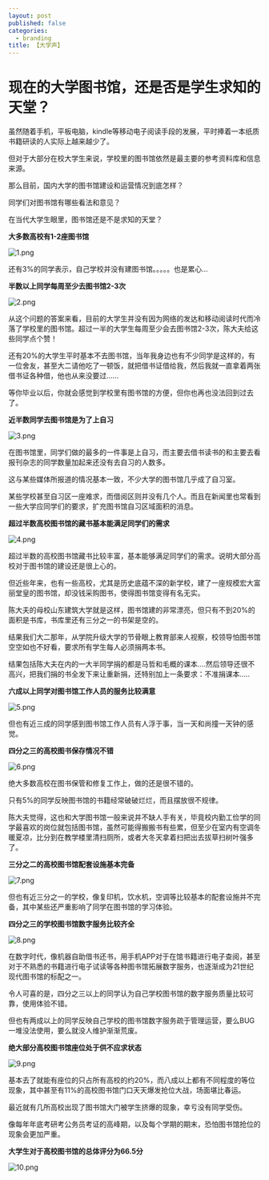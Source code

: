 ```yaml
---
layout: post
published: false
categories:
  - branding
title: 【大学声】
---
```

# 现在的大学图书馆，还是否是学生求知的天堂？


虽然随着手机，平板电脑，kindle等移动电子阅读手段的发展，平时捧着一本纸质书籍研读的人实际上越来越少了。

但对于大部分在校大学生来说，学校里的图书馆依然是最主要的参考资料库和信息来源。

那么目前，国内大学的图书馆建设和运营情况到底怎样？

同学们对图书馆有哪些看法和意见？

在当代大学生眼里，图书馆还是不是求知的天堂？

**大多数高校有1-2座图书馆**

![1.png]({{site.baseurl}}/image/1.png)


还有3%的同学表示，自己学校并没有建图书馆。。。。。也是累心...

**半数以上同学每周至少去图书馆2-3次**

![2.png]({{site.baseurl}}/image/2.png)


从这个问题的答案来看，目前的大学生并没有因为网络的发达和移动阅读时代而冷落了学校里的图书馆。超过一半的大学生每周至少会去图书馆2-3次，陈大夫给这些同学点个赞！

还有20%的大学生平时基本不去图书馆，当年我身边也有不少同学是这样的，有一位舍友，甚至大二请他吃了一顿饭，就把借书证借给我，然后我就一直拿着两张借书证各种借，他也从来没要过......

等你毕业以后，你就会感觉到学校里有图书馆的方便，但你也再也没法回到过去了。

**近半数同学去图书馆是为了上自习**

![3.png]({{site.baseurl}}/image/3.png)


在图书馆里，同学们做的最多的一件事是上自习，而主要去借书读书的和主要去看报刊杂志的同学数量加起来还没有去自习的人数多。

这与某些媒体所报道的情况基本一致，不少大学的图书馆几乎成了自习室。

某些学校甚至自习区一座难求，而借阅区则并没有几个人。而且在新闻里也常看到一些大学应同学们的要求，扩充图书馆自习区域面积的消息。

**超过半数高校图书馆的藏书基本能满足同学们的需求**

![4.png]({{site.baseurl}}/image/4.png)


超过半数的高校图书馆藏书比较丰富，基本能够满足同学们的需求。说明大部分高校对于图书馆的建设还是很上心的。

但近些年来，也有一些高校，尤其是历史底蕴不深的新学校，建了一座规模宏大富丽堂皇的图书馆，却没钱采购图书，使得图书馆变得有名无实。

陈大夫的母校山东建筑大学就是这样，图书馆建的非常漂亮，但只有不到20%的面积是书库，书库里还有三分之一的书架是空的。

结果我们大二那年，从学院升级大学的节骨眼上教育部来人视察，校领导怕图书馆空空如也不好看，要求所有学生每人必须捐两本书。

结果包括陈大夫在内的一大半同学捐的都是马哲和毛概的课本....然后领导还很不高兴，把我们捐的书全发下来让重新捐，还特别加上一条要求：不准捐课本.....

**六成以上同学对图书馆工作人员的服务比较满意**

![5.png]({{site.baseurl}}/image/5.png)


但也有近三成的同学感到图书馆工作人员有人浮于事，当一天和尚撞一天钟的感觉。

**四分之三的高校图书保存情况不错**

![6.png]({{site.baseurl}}/image/6.png)


绝大多数高校在图书保管和修复工作上，做的还是很不错的。

只有5%的同学反映图书馆的书籍经常破破烂烂，而且摆放很不规律。

陈大夫觉得，这也和大学图书馆一般来说并不缺人手有关，毕竟校内勤工俭学的同学最喜欢的岗位就包括图书馆，虽然可能得搬搬书有些累，但至少在室内有空调冬暖夏凉，比分到在教学楼里清扫厕所，或者大冬天拿着扫把出去拔草扫树叶强多了。

**三分之二的高校图书馆配套设施基本完备**

![7.png]({{site.baseurl}}/image/7.png)


但也有近三分之一的学校，像复印机，饮水机，空调等比较基本的配套设施并不完备，其中某些还严重影响了同学在图书馆的学习体验。

**四分之三的学校图书馆数字服务比较齐全**

![8.png]({{site.baseurl}}/image/8.png)


在数字时代，像机器自助借书还书，用手机APP对于在馆书籍进行电子查阅，甚至对于不熟悉的书籍进行电子试读等各种图书馆拓展数字服务，也逐渐成为21世纪现代图书馆的标配之一。

令人可喜的是，四分之三以上的同学认为自己学校图书馆的数字服务质量比较可靠，使用体验不错。

但也有两成以上的同学反映自己学校的图书馆数字服务疏于管理运营，要么BUG一堆没法使用，要么就没人维护渐渐荒废。

**绝大部分高校图书馆座位处于供不应求状态**

![9.png]({{site.baseurl}}/image/9.png)


基本去了就能有座位的只占所有高校的约20%，而八成以上都有不同程度的等位现象，其中甚至有11%的高校图书馆门口天天爆发抢位大战，场面堪比春运。

最近就有几所高校出现了图书馆大门被学生挤爆的现象，幸亏没有同学受伤。

像每年年底考研考公务员考证的高峰期，以及每个学期的期末，恐怕图书馆抢位的现象会更加严重。


**大学生对于高校图书馆的总体评分为66.5分**

![10.png]({{site.baseurl}}/image/10.png)







